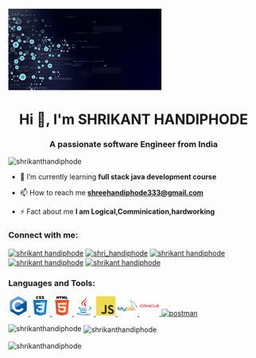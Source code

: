![logo](https://github.com/SHRIKANTHANDIPHODE/SHRIKANTHANDIPHODE/blob/main/gitbanner.jpeg)
<h1 align="center">Hi 👋, I'm SHRIKANT HANDIPHODE</h1>
<h3 align="center">A passionate software Engineer from India</h3>



<p align="left"> <img src="https://komarev.com/ghpvc/?username=shrikanthandiphode&label=Profile%20views&color=0e75b6&style=flat" alt="shrikanthandiphode" /> </p>

- 🌱 I’m currently learning **full stack java development course**

- 📫 How to reach me **shreehandiphode333@gmail.com**

- ⚡ Fact about me **I am Logical,Comminication,hardworking**

<h3 align="left">Connect with me:</h3>
<p align="left">
<a href="https://www.linkedin.com/in/shrikant-handiphode/" target="blank"><img align="center" src="https://raw.githubusercontent.com/rahuldkjain/github-profile-readme-generator/master/src/images/icons/Social/linked-in-alt.svg" alt="shrikant handiphode" height="30" width="40" /></a>
<a href="https://instagram.com/shri_handiphode" target="blank"><img align="center" src="https://raw.githubusercontent.com/rahuldkjain/github-profile-readme-generator/master/src/images/icons/Social/instagram.svg" alt="shri_handiphode" height="30" width="40" /></a>
<a href="https://www.codechef.com/users/shrikantcoder" target="blank"><img align="center" src="https://cdn.jsdelivr.net/npm/simple-icons@3.1.0/icons/codechef.svg" alt="shrikant handiphode" height="30" width="40" /></a>
<a href="https://www.hackerrank.com/shrikant handiphode" target="blank"><img align="center" src="https://raw.githubusercontent.com/rahuldkjain/github-profile-readme-generator/master/src/images/icons/Social/hackerrank.svg" alt="shrikant handiphode" height="30" width="40" /></a>
<a href="https://www.leetcode.com/shrikant handiphode" target="blank"><img align="center" src="https://raw.githubusercontent.com/rahuldkjain/github-profile-readme-generator/master/src/images/icons/Social/leet-code.svg" alt="shrikant handiphode" height="30" width="40" /></a>
</p>

<h3 align="left">Languages and Tools:</h3>
<p align="left"> <a href="https://www.cprogramming.com/" target="_blank" rel="noreferrer"> <img src="https://raw.githubusercontent.com/devicons/devicon/master/icons/c/c-original.svg" alt="c" width="40" height="40"/> </a> <a href="https://www.w3schools.com/css/" target="_blank" rel="noreferrer"> <img src="https://raw.githubusercontent.com/devicons/devicon/master/icons/css3/css3-original-wordmark.svg" alt="css3" width="40" height="40"/> </a> <a href="https://www.w3.org/html/" target="_blank" rel="noreferrer"> <img src="https://raw.githubusercontent.com/devicons/devicon/master/icons/html5/html5-original-wordmark.svg" alt="html5" width="40" height="40"/> </a> <a href="https://www.java.com" target="_blank" rel="noreferrer"> <img src="https://raw.githubusercontent.com/devicons/devicon/master/icons/java/java-original.svg" alt="java" width="40" height="40"/> </a> <a href="https://developer.mozilla.org/en-US/docs/Web/JavaScript" target="_blank" rel="noreferrer"> <img src="https://raw.githubusercontent.com/devicons/devicon/master/icons/javascript/javascript-original.svg" alt="javascript" width="40" height="40"/> </a> <a href="https://www.mysql.com/" target="_blank" rel="noreferrer"> <img src="https://raw.githubusercontent.com/devicons/devicon/master/icons/mysql/mysql-original-wordmark.svg" alt="mysql" width="40" height="40"/> </a> <a href="https://www.oracle.com/" target="_blank" rel="noreferrer"> <img src="https://raw.githubusercontent.com/devicons/devicon/master/icons/oracle/oracle-original.svg" alt="oracle" width="40" height="40"/> </a> <a href="https://postman.com" target="_blank" rel="noreferrer"> <img src="https://www.vectorlogo.zone/logos/getpostman/getpostman-icon.svg" alt="postman" width="40" height="40"/> </a> </p>

<p><img align="left" src="https://github-readme-stats.vercel.app/api/top-langs?username=shrikanthandiphode&show_icons=true&locale=en&layout=compact" alt="shrikanthandiphode" /></p>

<p>&nbsp;<img align="center" src="https://github-readme-stats.vercel.app/api?username=shrikanthandiphode&show_icons=true&locale=en" alt="shrikanthandiphode" /></p>

<p><img align="center" src="https://github-readme-streak-stats.herokuapp.com/?user=shrikanthandiphode&" alt="shrikanthandiphode" /></p>

